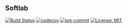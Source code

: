 ## Softlab

[![Build Status](https://drone.dmeiburg.de/api/badges/dm/softlab/status.svg)](https://drone.dmeiburg.de/dm/softlab) [![codecov](https://codecov.io/gh/dmeiburg/softlab/branch/master/graph/badge.svg)](https://codecov.io/gh/dmeiburg/softlab) [![pre-commit](https://img.shields.io/badge/pre--commit-enabled-brightgreen?logo=pre-commit&logoColor=white)](https://github.com/pre-commit/pre-commit) [![License: MIT](https://img.shields.io/badge/License-MIT-yellow.svg)](https://opensource.org/licenses/MIT)
